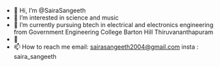 - 👋 Hi, I’m @SairaSangeeth
- 👀 I’m interested in science and music
- 🌱 I’m currently pursuing btech in electrical and electronics engineering from Government Engineering College Barton Hill Thiruvananthapuram
- 💞️ 
- 📫 How to reach me email: sairasangeeth2004@gmail.com
                     insta : saira_sangeeth

<!---
SairaSangeeth/SairaSangeeth is a ✨ special ✨ repository because its `README.md` (this file) appears on your GitHub profile.
You can click the Preview link to take a look at your changes.
--->
